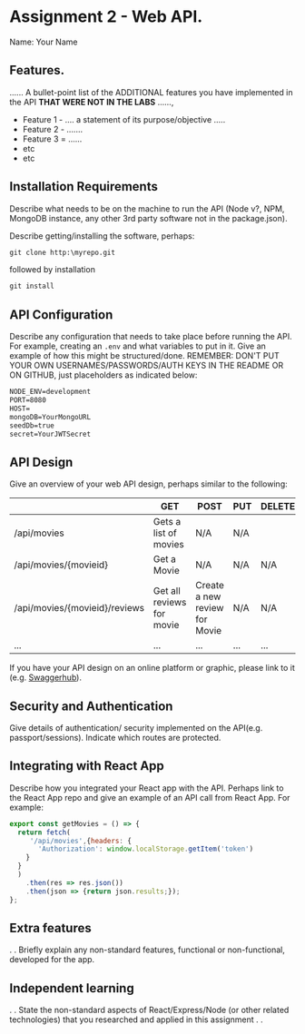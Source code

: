 # Assignment 2 - Web API.

Name: Your Name

## Features.

...... A bullet-point list of the ADDITIONAL features you have implemented in the API **THAT WERE NOT IN THE LABS** ......,
 
 + Feature 1 - .... a statement of its purpose/objective ..... 
 + Feature 2 - .......
 + Feature 3 = ......
 + etc
 + etc

## Installation Requirements

Describe what needs to be on the machine to run the API (Node v?, NPM, MongoDB instance, any other 3rd party software not in the package.json). 

Describe getting/installing the software, perhaps:

```bat
git clone http:\myrepo.git
```

followed by installation

```bat
git install
```

## API Configuration
Describe any configuration that needs to take place before running the API. For example, creating an ``.env`` and what variables to put in it. Give an example of how this might be structured/done.
REMEMBER: DON'T PUT YOUR OWN USERNAMES/PASSWORDS/AUTH KEYS IN THE README OR ON GITHUB, just placeholders as indicated below:

```bat
NODE_ENV=development
PORT=8080
HOST=
mongoDB=YourMongoURL
seedDb=true
secret=YourJWTSecret
```


## API Design
Give an overview of your web API design, perhaps similar to the following: 

|  |  GET | POST | PUT | DELETE
| -- | -- | -- | -- | -- 
| /api/movies |Gets a list of movies | N/A | N/A |
| /api/movies/{movieid} | Get a Movie | N/A | N/A | N/A
| /api/movies/{movieid}/reviews | Get all reviews for movie | Create a new review for Movie | N/A | N/A  
| ... | ... | ... | ... | ...

If you have your API design on an online platform or graphic, please link to it (e.g. [Swaggerhub](https://app.swaggerhub.com/)).


## Security and Authentication
Give details of authentication/ security implemented on the API(e.g. passport/sessions). Indicate which routes are protected.

## Integrating with React App

Describe how you integrated your React app with the API. Perhaps link to the React App repo and give an example of an API call from React App. For example: 

~~~Javascript
export const getMovies = () => {
  return fetch(
     '/api/movies',{headers: {
       'Authorization': window.localStorage.getItem('token')
    }
  }
  )
    .then(res => res.json())
    .then(json => {return json.results;});
};

~~~

## Extra features

. . Briefly explain any non-standard features, functional or non-functional, developed for the app.  

## Independent learning

. . State the non-standard aspects of React/Express/Node (or other related technologies) that you researched and applied in this assignment . .  
